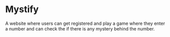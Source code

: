 # Mystify
A website where users can get registered and play a game where they enter a number and can check the if there is any mystery behind the number. 
